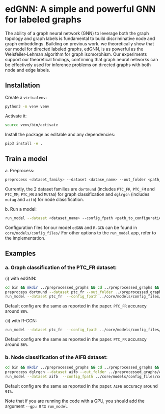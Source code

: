 # edGNN: A simple and powerful GNN for labeled graphs

The ability of a graph neural network (GNN) to leverage both the graph topology and graph labels is fundamental to build discriminative node and graph embeddings. Building on previous work, we theoretically show that our model for directed labeled graphs, edGNN, is as powerful as the Weisfeiler-Lehman algorithm for graph isomorphism. Our experiments support our theoretical findings, confirming that graph neural networks can be effectively used for inference problems on directed graphs with both node and edge labels.

## Installation

Create a `virtualenv`:

```sh
python3 -m venv venv
```

Activate it:

```sh
source venv/bin/activate
```

Install the package as editable and any dependencies:

```sh
pip3 install -e .
```

## Train a model

a. Preprocess:

```sh
preprocess <dataset_family> --dataset <datase_name> --out_folder <path_to_preprocessed_data>
```

Currently, the 2 dataset families are `dortmund` (includes `PTC_FR`, `PTC_FM` and `PTC_MM`, `PTC_MR` and `MUTAG`) for graph classification and `dglrgcn` (includes `mutag` and `aifb`) for node classification. 

b. Run a model:

```sh
run_model --dataset <dataset_name> --config_fpath <path_to_configuration_files> --data_path <path_to_preprocessed_data>
```

Configuration files for our model `edGNN` and `R-GCN` can be found in `core/models/config_files/`
For other options to the `run_model` app, refer to the implementation.

## Examples

### a. Graph classification of the PTC_FR dataset:

(i) with edGNN:

```sh
cd bin && mkdir ../preprocessed_graphs && cd ../preprocessed_graphs && mkdir ptc_fr && cd ../bin/
preprocess dortmund --dataset ptc_fr --out_folder ../preprocessed_graphs/ptc_fr/
run_model --dataset ptc_fr  --config_fpath ../core/models/config_files/config_edGNN_graph_class.json  --data_path ../preprocessed_graphs/ptc_fr/ --n-epochs 40
```

Default config are the same as reported in the paper. `PTC_FR` accuracy around `88%`.  

(ii) with R-GCN:

```sh
run_model --dataset ptc_fr  --config_fpath ../core/models/config_files/config_RGCN_graph_class.json  --data_path ../preprocessed_graphs/ptc_fr/ --n-epochs 40
```

Default config are the same as reported in the paper. `PTC_FR` accuracy around `86%`.  

### b. Node classification of the AIFB dataset:

```sh
cd bin && mkdir ../preprocessed_graphs && cd ../preprocessed_graphs && mkdir aifb && cd ../bin/
preprocess dglrgcn --dataset aifb --out_folder ../preprocessed_graphs/aifb
run_model --dataset aifb  --config_fpath ../core/models/config_files/config_edGNN_node_class.json  --data_path ../preprocessed_graphs/aifb/ --n-epochs 400 --weight-decay 0 --lr 0.005
```

Default config are the same as reported in the paper. `AIFB` accuracy around `91%`.  


Note that if you are running the code with a GPU, you should add the argument `--gpu 0` to `run_model`.
